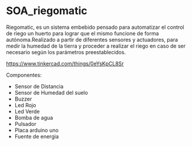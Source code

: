# SOA_riegomatic


Riegomatic, es un sistema embebido pensado para automatizar el control de riego un huerto para lograr que el mismo funcione de forma autónoma.Realizado a partir de diferentes sensores y actuadores, para medir la humedad de la tierra y proceder a realizar el riego en caso de ser necesario según los parámetros preestablecidos.

https://www.tinkercad.com/things/0eYsKpCL8Sr

Componentes:
* Sensor de Distancia
* Sensor de Humedad del suelo
* Buzzer
* Led Rojo
* Led Verde
* Bomba de agua
* Pulsador
* Placa arduino uno
* Fuente de energia
